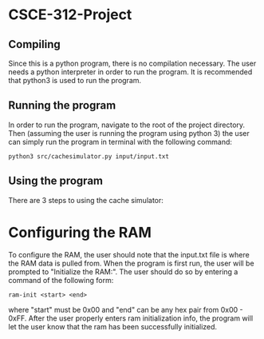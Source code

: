 # CSCE-312-Project

## Compiling
Since this is a python program, there is no compilation necessary. The user needs a python interpreter in order to run the program. It is recommended that python3 is used to run the program.

## Running the program
In order to run the program, navigate to the root of the project directory. 
Then (assuming the user is running the program using python 3) 
the user can simply run the program in terminal with the following command:
```
python3 src/cachesimulator.py input/input.txt
```

## Using the program
There are 3 steps to using the cache simulator:

# Configuring the RAM
To configure the RAM, the user should note that the input.txt file is where the RAM data is pulled from.
When the program is first run, the user will be prompted to "Initialize the RAM:".
The user should do so by entering a command of the following form:
```
ram-init <start> <end>
```
where "start" must be 0x00 and "end" can be any hex pair from 0x00 - 0xFF.
After the user properly enters ram initialization info, the program will let the 
user know that the ram has been successfully initialized.
